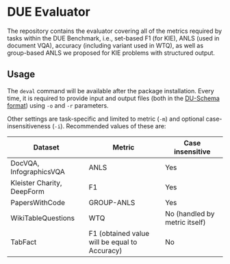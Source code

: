 # DUE Evaluator
The repository contains the evaluator covering all of the metrics required by tasks within the DUE Benchmark, i.e., set-based F1 (for KIE), ANLS (used in document VQA), accuracy (including variant used in WTQ), as well as group-based ANLS we proposed for KIE problems with structured output. 

## Usage
The `deval` command will be available after the package installation. Every time, it is required to provide input and output files (both in the [DU-Schema format](https://github.com/due-benchmark/du-schema)) using `-o` and `-r` parameters.

Other settings are task-specific and limited to metric (`-m`) and optional case-insensitiveness (`-i`). Recommended values of these are:

| Dataset                    | Metric                                        | Case insensitive              |
|----------------------------|-----------------------------------------------|-------------------------------|
| DocVQA, InfographicsVQA    | ANLS                                          | Yes                           |
| Kleister Charity, DeepForm | F1                                            | Yes                           |
| PapersWithCode             | GROUP-ANLS                                    | Yes                           |
| WikiTableQuestions         | WTQ                                           | No (handled by metric itself) |
| TabFact                    | F1 (obtained value will be equal to Accuracy) | No                            |
